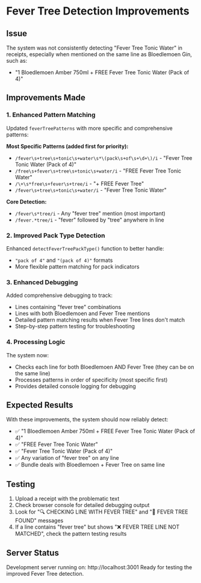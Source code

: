 # Fever Tree Detection Improvements

## Issue

The system was not consistently detecting "Fever Tree Tonic Water" in receipts, especially when mentioned on the same line as Bloedlemoen Gin, such as:

- "1 Bloedlemoen Amber 750ml + FREE Fever Tree Tonic Water (Pack of 4)"

## Improvements Made

### 1. Enhanced Pattern Matching

Updated `feverTreePatterns` with more specific and comprehensive patterns:

**Most Specific Patterns (added first for priority):**

- `/fever\s+tree\s+tonic\s+water\s*\(pack\s+of\s+\d+\)/i` - "Fever Tree Tonic Water (Pack of 4)"
- `/free\s+fever\s+tree\s+tonic\s+water/i` - "FREE Fever Tree Tonic Water"
- `/\+\s*free\s+fever\s+tree/i` - "+ FREE Fever Tree"
- `/fever\s+tree\s+tonic\s+water/i` - "Fever Tree Tonic Water"

**Core Detection:**

- `/fever\s*tree/i` - Any "fever tree" mention (most important)
- `/fever.*tree/i` - "fever" followed by "tree" anywhere in line

### 2. Improved Pack Type Detection

Enhanced `detectFeverTreePackType()` function to better handle:

- `"pack of 4"` and `"(pack of 4)"` formats
- More flexible pattern matching for pack indicators

### 3. Enhanced Debugging

Added comprehensive debugging to track:

- Lines containing "fever tree" combinations
- Lines with both Bloedlemoen and Fever Tree mentions
- Detailed pattern matching results when Fever Tree lines don't match
- Step-by-step pattern testing for troubleshooting

### 4. Processing Logic

The system now:

- Checks each line for both Bloedlemoen AND Fever Tree (they can be on the same line)
- Processes patterns in order of specificity (most specific first)
- Provides detailed console logging for debugging

## Expected Results

With these improvements, the system should now reliably detect:

- ✅ "1 Bloedlemoen Amber 750ml + FREE Fever Tree Tonic Water (Pack of 4)"
- ✅ "FREE Fever Tree Tonic Water"
- ✅ "Fever Tree Tonic Water (Pack of 4)"
- ✅ Any variation of "fever tree" on any line
- ✅ Bundle deals with Bloedlemoen + Fever Tree on same line

## Testing

1. Upload a receipt with the problematic text
2. Check browser console for detailed debugging output
3. Look for "🔍 CHECKING LINE WITH FEVER TREE" and "🥤 FEVER TREE FOUND" messages
4. If a line contains "fever tree" but shows "❌ FEVER TREE LINE NOT MATCHED", check the pattern testing results

## Server Status

Development server running on: http://localhost:3001
Ready for testing the improved Fever Tree detection.
